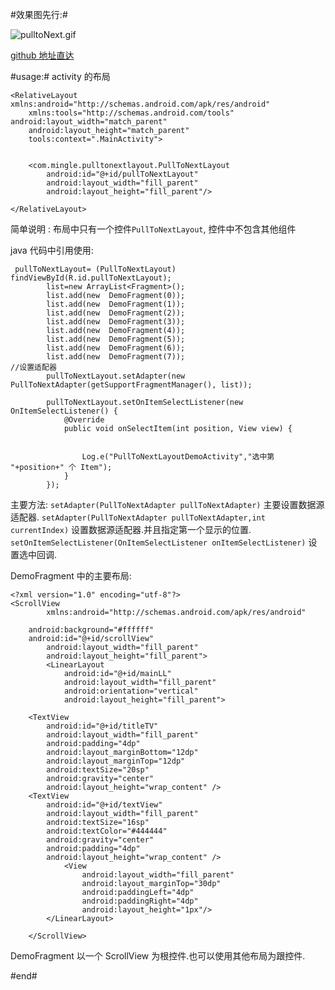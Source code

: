  #效果图先行:#


![pulltoNext.gif](http://upload-images.jianshu.io/upload_images/166866-59550ea4582a4a22.gif)


[github 地址直达](https://github.com/zzz40500/Android-PullToNextLayout)

#usage:#
activity 的布局
~~~
<RelativeLayout xmlns:android="http://schemas.android.com/apk/res/android"
    xmlns:tools="http://schemas.android.com/tools" android:layout_width="match_parent"
    android:layout_height="match_parent"
    tools:context=".MainActivity">


    <com.mingle.pulltonextlayout.PullToNextLayout
        android:id="@+id/pullToNextLayout"
        android:layout_width="fill_parent"
        android:layout_height="fill_parent"/>

</RelativeLayout>

~~~

简单说明 :  布局中只有一个控件`PullToNextLayout`, 控件中不包含其他组件

java 代码中引用使用:
~~~
 pullToNextLayout= (PullToNextLayout) findViewById(R.id.pullToNextLayout);
        list=new ArrayList<Fragment>();
        list.add(new  DemoFragment(0));
        list.add(new  DemoFragment(1));
        list.add(new  DemoFragment(2));
        list.add(new  DemoFragment(3));
        list.add(new  DemoFragment(4));
        list.add(new  DemoFragment(5));
        list.add(new  DemoFragment(6));
        list.add(new  DemoFragment(7));
//设置适配器
        pullToNextLayout.setAdapter(new PullToNextAdapter(getSupportFragmentManager(), list));

        pullToNextLayout.setOnItemSelectListener(new OnItemSelectListener() {
            @Override
            public void onSelectItem(int position, View view) {


                Log.e("PullToNextLayoutDemoActivity","选中第 "+position+" 个 Item");
            }
        });
~~~

主要方法:
`setAdapter(PullToNextAdapter pullToNextAdapter)` 主要设置数据源适配器.
`setAdapter(PullToNextAdapter pullToNextAdapter,int  currentIndex)` 设置数据源适配器.并且指定第一个显示的位置.
`setOnItemSelectListener(OnItemSelectListener onItemSelectListener)` 设置选中回调.



DemoFragment 中的主要布局:
~~~
<?xml version="1.0" encoding="utf-8"?>
<ScrollView
        xmlns:android="http://schemas.android.com/apk/res/android"

    android:background="#ffffff"
    android:id="@+id/scrollView"
        android:layout_width="fill_parent"
        android:layout_height="fill_parent">
        <LinearLayout
            android:id="@+id/mainLL"
            android:layout_width="fill_parent"
            android:orientation="vertical"
            android:layout_height="fill_parent">

    <TextView
        android:id="@+id/titleTV"
        android:layout_width="fill_parent"
        android:padding="4dp"
        android:layout_marginBottom="12dp"
        android:layout_marginTop="12dp"
        android:textSize="20sp"
        android:gravity="center"
        android:layout_height="wrap_content" />
    <TextView
        android:id="@+id/textView"
        android:layout_width="fill_parent"
        android:textSize="16sp"
        android:textColor="#444444"
        android:gravity="center"
        android:padding="4dp"
        android:layout_height="wrap_content" />
            <View
                android:layout_width="fill_parent"
                android:layout_marginTop="30dp"
                android:paddingLeft="4dp"
                android:paddingRight="4dp"
                android:layout_height="1px"/>
        </LinearLayout>

    </ScrollView>

~~~


DemoFragment  以一个 ScrollView 为根控件.也可以使用其他布局为跟控件.


#end#
